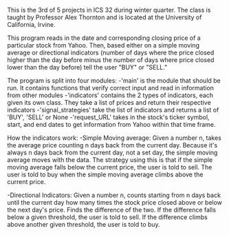 This is the 3rd of 5 projects in ICS 32 during winter quarter.
The class is taught by Professor Alex Thornton and is located at the University of California, Irvine.

This program reads in the date and corresponding closing price of a particular stock from Yahoo. Then, based either on a 
simple moving average or directional indicators (number of days where the price closed higher than the day before minus
the number of days where price closed lower than the day before) tell the user "BUY" or "SELL."

The program is split into four modules: 
-'main' is the module that should be run. It contains functions that verify correct input and read in information from other
modules
-'indicators' contains the 2 types of indicators, each given its own class. They take a list of prices and return their
respective indicators
-'signal_strategies' take the list of indicators and returns a list of 'BUY', 'SELL' or None 
-'request_URL' takes in the stock's ticker symbol, start, and end dates to get information from Yahoo within that
time frame. 

How the indicators work:
-Simple Moving average: Given a number n, takes the average price counting n days back from the current day. Because it's
always n days back from the current day, not a set day, the simple moving average moves with the data. The strategy using
this is that if the simple moving average falls below the current price, the user is told to sell. The user is told
to buy when the simple moving average climbs above the current price.

-Directional Indicators: Given a number n, counts starting from n days back until the current day how many times the stock 
price closed above or below the next day's price. Finds the difference of the two. If the difference falls below a given 
threshold, the user is told to sell. If the difference climbs above another given threshold, the user is told to buy. 
